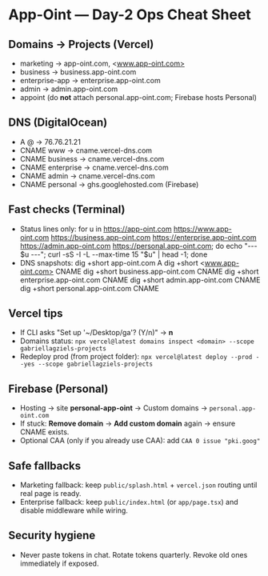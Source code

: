 # App-Oint — Day-2 Ops Cheat Sheet

## Domains → Projects (Vercel)

- marketing → app-oint.com, <www.app-oint.com>
- business → business.app-oint.com
- enterprise-app → enterprise.app-oint.com
- admin → admin.app-oint.com
- appoint (do **not** attach personal.app-oint.com; Firebase hosts Personal)

## DNS (DigitalOcean)

- A  @              → 76.76.21.21
- CNAME www         → cname.vercel-dns.com
- CNAME business    → cname.vercel-dns.com
- CNAME enterprise  → cname.vercel-dns.com
- CNAME admin       → cname.vercel-dns.com
- CNAME personal    → ghs.googlehosted.com  (Firebase)

## Fast checks (Terminal)

- Status lines only:
  for u in <https://app-oint.com> <https://www.app-oint.com> <https://business.app-oint.com> <https://enterprise.app-oint.com> <https://admin.app-oint.com> <https://personal.app-oint.com>; do echo "--- $u ---"; curl -sS -I -L --max-time 15 "$u" | head -1; done
- DNS snapshots:
  dig +short app-oint.com A
  dig +short <www.app-oint.com> CNAME
  dig +short business.app-oint.com CNAME
  dig +short enterprise.app-oint.com CNAME
  dig +short admin.app-oint.com CNAME
  dig +short personal.app-oint.com CNAME

## Vercel tips

- If CLI asks "Set up '~/Desktop/ga'? (Y/n)" → **n**
- Domains status: `npx vercel@latest domains inspect <domain> --scope gabriellagziels-projects`
- Redeploy prod (from project folder): `npx vercel@latest deploy --prod --yes --scope gabriellagziels-projects`

## Firebase (Personal)

- Hosting → site **personal-app-oint** → Custom domains → `personal.app-oint.com`
- If stuck: **Remove domain** → **Add custom domain** again → ensure CNAME exists.
- Optional CAA (only if you already use CAA): add `CAA 0 issue "pki.goog"`

## Safe fallbacks

- Marketing fallback: keep `public/splash.html` + `vercel.json` routing until real page is ready.
- Enterprise fallback: keep `public/index.html` (or `app/page.tsx`) and disable middleware while wiring.

## Security hygiene

- Never paste tokens in chat. Rotate tokens quarterly. Revoke old ones immediately if exposed.
